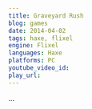 ```yaml
---
title: Graveyard Rush
blog: games
date: 2014-04-02
tags: haxe, flixel
engine: Flixel
languages: Haxe
platforms: PC
youtube_video_id:
play_url:
---
```

...
